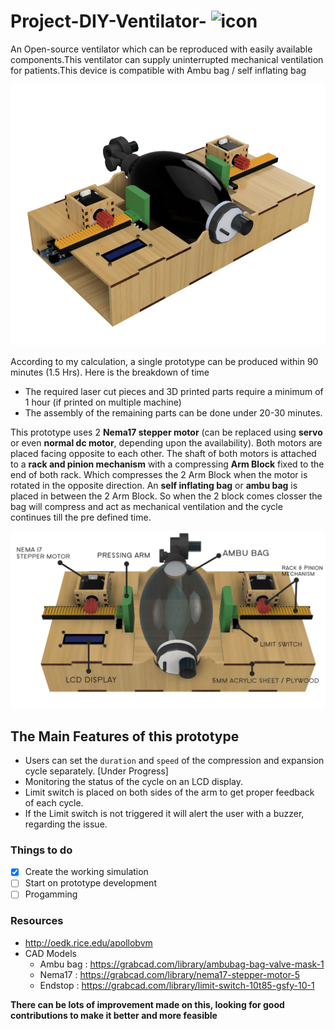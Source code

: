 # Project-DIY-Ventilator- ![icon](https://img.icons8.com/color/48/000000/patient-oxygen-mask.png "icon")

An Open-source ventilator which can be reproduced with easily available components.This ventilator can supply uninterrupted mechanical ventilation for patients.This device is compatible with Ambu bag / self inflating bag

![Prototype](https://raw.githubusercontent.com/Mayoogh/Project-DIY-Ventilator/master/Reference%20Photos/Render1.png)

According to my calculation, a single prototype can be produced within 90 minutes (1.5 Hrs).
Here is the breakdown of time 
+ The required laser cut pieces and 3D printed parts require a minimum of 1 hour (if printed on multiple machine)
+ The assembly of the remaining parts can be done under 20-30 minutes. 

This prototype uses 2 **Nema17 stepper motor** (can be replaced using **servo** or even **normal dc motor**, depending upon the availability). Both motors are placed facing opposite to each other. The shaft of both motors is attached to a **rack and pinion mechanism** with a compressing **Arm Block** fixed to the end of both rack. Which compresses the 2 Arm Block when the motor is rotated in the opposite direction. An **self inflating bag** or **ambu bag** is placed in between the 2 Arm Block. So when the 2 block comes closser the bag will compress and act as mechanical ventilation and the cycle continues till the pre defined time.

![Prototype](https://raw.githubusercontent.com/Mayoogh/Project-DIY-Ventilator/master/Reference%20Photos/Snapshot%201.png)

## The Main Features of this prototype
 + Users can set the `duration` and `speed` of the compression and expansion cycle separately. [Under Progress]
 + Monitoring the status of the cycle on an LCD display.
 + Limit switch is placed on both sides of the arm to get proper feedback of each cycle.
 + If the Limit switch is not triggered it will alert the user with a buzzer, regarding the issue.
 
 ### Things to do
 - [x] Create the working simulation
 - [ ] Start on prototype development 
 - [ ] Progamming
 
 ### Resources 

+ http://oedk.rice.edu/apollobvm
+ CAD Models
   - Ambu bag : https://grabcad.com/library/ambubag-bag-valve-mask-1
   - Nema17   : https://grabcad.com/library/nema17-stepper-motor-5
   - Endstop  : https://grabcad.com/library/limit-switch-10t85-gsfy-10-1
   

**There can be lots of improvement made on this, looking for good contributions to make it better and more feasible**
